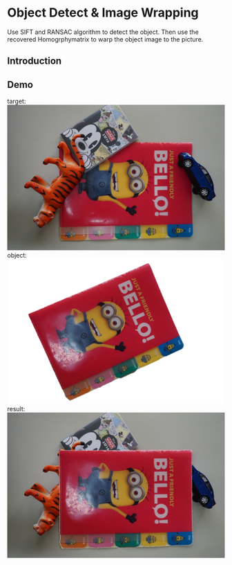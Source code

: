 # Object Detect & Image Wrapping
Use SIFT and RANSAC algorithm to detect the object. Then use the recovered Homogrphymatrix to warp the object image to the picture. 

## Introduction

## Demo
target:
<img src="target.bmp" />
object:
<img src="object.bmp" />
result:
<img src="result.jpg" />